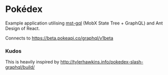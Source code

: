 # Pokédex

Example application utilising [mst-gql] (MobX State Tree + GraphQL) and Ant Design of React.

Connects to https://beta.pokeapi.co/graphql/v1beta

[mst-gql]: https://github.com/mobxjs/mst-gql

### Kudos

This is heavily inspired by http://tylerhawkins.info/pokedex-slash-graphql/build/
